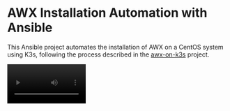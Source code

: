 # AWX Installation Automation with Ansible

This Ansible project automates the installation of AWX on a CentOS system using K3s, following the process described in the [awx-on-k3s](https://github.com/kurokobo/awx-on-k3s) project.

<video src='https://github.com/azdolinski/install_awx_by_ansible/raw/refs/heads/main/docs/awx_install.mp4' width=180/>

## Project Structure

```text
install_awx_by_ansible/
├── ansible.cfg             # Ansible configuration file
├── inventories/
│   ├── hosts.example.yml   # Example inventory file
│   └── hosts.yml           # Inventory file
├── group_vars/
│   └── awx_servers.yml     # Group variables for AWX servers
├── roles/
│   ├── update_system/      # Role to update system packages
│   ├── prepare_centos/     # Role to prepare CentOS host
│   ├── install_k3s/        # Role to install K3s
│   ├── install_k9s/        # Role to install K9s CLI tool
│   ├── install_awx_operator/ # Role to install AWX Operator
│   ├── prepare_awx_files/  # Role to prepare AWX files
│   └── deploy_awx/         # Role to deploy AWX
├── site.yml                # Main playbook for AWX installation
└── run.sh                  # Installation script
```

## Prerequisites

- Target host running CentOS Stream 9
- SSH access to the target host
- Ansible installed on the control node

## Configuration

Before running the playbook, update the following files:

1. **inventories/hosts.yml**: Update with your target host information
2. **group_vars/awx_servers.yml**: Update configuration variables, especially:
   - `awx_hostname`: The hostname for your AWX instance
   - `postgres_password`: PostgreSQL database password
   - `admin_password`: AWX admin user password

## Usage

1. Update the variables in the hosts.yml file with your specific environment details.

    ```bash
    nano group_vars/awx_servers.yml
    ```

2. Run the installation script:

    ```bash
    bash run.sh
    ```

The script will:
  • Set up a local Python virtual environment
  • Install local required dependencies
  • Prompt for configuration values
  • Run the Ansible playbook and install k3s/AWX on remote host

Alternatively, you can run the playbook directly:

```bash
ansible-playbook -i inventories/hosts.yml site.yml
```

You can also run specific parts of the installation using tags:

### Running Specific Parts of the Installation

```bash
# Prepare CentOS only
ansible-playbook -i inventories/hosts.yml site.yml --tags=prepare,centos

# Install K3s only
ansible-playbook -i inventories/hosts.yml site.yml --tags=install,k3s

# Install AWX Operator only
ansible-playbook -i inventories/hosts.yml site.yml --tags=install,awx,operator

# Prepare AWX files only
ansible-playbook -i inventories/hosts.yml site.yml --tags=prepare,awx,files

# Deploy AWX only
ansible-playbook -i inventories/hosts.yml site.yml --tags=deploy,awx
```

## Notes

- The installation process may take 10-15 minutes to complete.
- After installation, you will need to configure your DNS or hosts file to properly resolve the hostname you specified for AWX.
- Default credentials for AWX will be displayed at the end of the playbook run.

## System Requirements

As per the original documentation:

- Computing resources:
  - 2 CPUs minimum
  - 4 GiB RAM minimum
  - Recommended: 4 CPUs and 8 GiB RAM or more
- Storage resources:
  - At least 10 GiB for `/var/lib/rancher`
  - At least 10 GiB for `/data`
